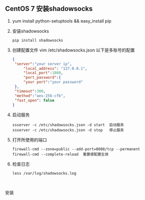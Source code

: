## CentOS 7 安装shadowsocks

1. yum install python-setuptools && easy_install pip

2. 安装shadowsocks

   ```
   pip install shadowsocks
   ```

3. 创建配置文件     vim /etc/shadowsocks.json 以下是多账号的配置

   ```json
   {
   	"server":"your server ip",
     	"local_address": "127.0.0.1",
     	"local_port":1080,
     	"port_password":{    
   		"your port":"your password"
   	},
   	"timeout":300,
   	"method":"aes-256-cfb",
   	"fast_open": false
   }
   ```

4. 启动服务

   ```
   ssserver -c /etc/shadowsocks.json -d start  启动服务
   ssserver -c /etc/shadowsocks.json -d stop   停止服务
   ```

5. 打开所使用的端口

   ```
   firewall-cmd --zone=public --add-port=8088/tcp --permanent
   firewall-cmd --complete-reload  重置使配置生效
   ```

6. 检查日志

   ```
   less /var/log/shadowsocks.log
   ```

   ​





安装